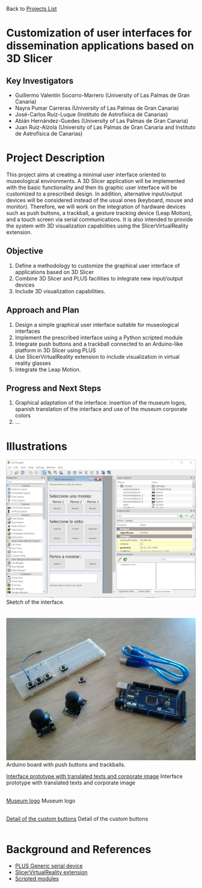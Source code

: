 Back to [Projects List](../../README.md#ProjectsList)

# Customization of user interfaces for dissemination applications based on 3D Slicer

## Key Investigators

- Guillermo Valentín Socorro-Marrero (University of Las Palmas de Gran Canaria)
- Nayra Pumar Carreras (University of Las Palmas de Gran Canaria)
- José-Carlos Ruiz-Luque (Instituto de Astrofísica de Canarias)
- Abián Hernández-Guedes (University of Las Palmas de Gran Canaria)
- Juan Ruiz-Alzola (University of Las Palmas de Gran Canaria and Instituto de Astrofísica de Canarias)

# Project Description

<!-- Add a short paragraph describing the project. -->
This project aims at creating a minimal user interface oriented to museological environments. A 3D Slicer application will be implemented with the basic functionality and then its graphic user interface will be customized to a prescribed design. In addition, alternative input/output devices will be considered instead of the usual ones (keyboard, mouse and monitor). Therefore, we will work on the integration of hardware devices such as push buttons, a trackball, a gesture tracking device (Leap Motion), and a touch screen via serial communications. It is also intended to provide the system with 3D visualization capabilities using the SlicerVirtualReality extension.

## Objective

<!-- Describe here WHAT you would like to achieve (what you will have as end result). -->
1. Define a methodology to customize the graphical user interface of applications based on 3D Slicer
1. Combine 3D Slicer and PLUS facilities to integrate new input/output devices
1. Include 3D visualization capabilities.

## Approach and Plan

<!-- Describe here HOW you would like to achieve the objectives stated above. -->
1. Design a simple graphical user interface suitable for museological interfaces
1. Implement the prescribed interface using a Python scripted module
1. Integrate push buttons and a trackball connected to an Arduino-like platform in 3D Slicer using PLUS
1. Use SlicerVirtualReality extension to include visualization in virtual reality glasses
1. Integrate the Leap Motion.

## Progress and Next Steps

<!-- Update this section as you make progress, describing of what you have ACTUALLY DONE. If there are specific steps that you could not complete then you can describe them here, too. -->
<!-- Describe specific steps you **have actually done**. -->
1. Graphical adaptation of the interface: insertion of the museum logos, spanish translation of the interface and use of the museum corporate colors
1. ...

# Illustrations

<!-- Add pictures and links to videos that demonstrate what has been accomplished.
![Description of picture](Example2.jpg)
![Some more images](Example2.jpg)
-->
![Some more images](interfaceSketch.png)
Sketch of the interface.
<br/>
<br/>  
![Some more images](arduinoBoard.jpg)
Arduino board with push buttons and trackballs.

[Interface prototype with translated texts and corporate image](interf.jpg)
Interface prototype with translated texts and corporate image
<br/>
<br/>  

[Museum logo](interf.jpg)
Museum logo
<br/>
<br/> 

[Detail of the custom buttons](botonera.png)
Detail of the custom buttons
<br/>
<br/> 
# Background and References

<!-- If you developed any software, include link to the source code repository. If possible, also add links to sample data, and to any relevant publications. -->
- [PLUS Generic serial device](http://perk-software.cs.queensu.ca/plus/doc/nightly/user/DeviceGenericSerial.html)
- [SlicerVirtualReality extension](http://github.com/KitwareMedical/SlicerVirtualReality)
- [Scripted modules](http://github.com/Slicer/Slicer/tree/master/Extensions/Testing/ScriptedLoadableExtensionTemplate/ScriptedLoadableModuleTemplate)
